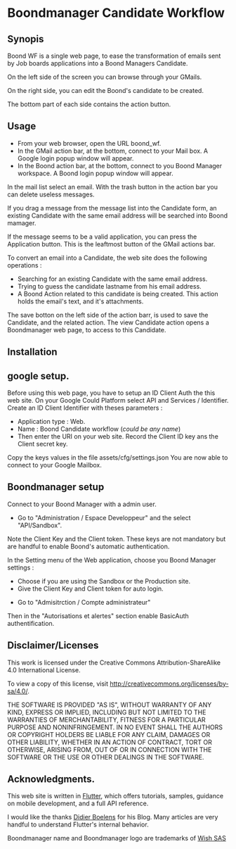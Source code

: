 # Boondmanager Candidate Workflow

## Synopis
Boond WF is a single web page, to ease the transformation of emails sent by Job boards applications  into a Boond Managers Candidate.

On the left side of the screen you can browse through your GMails.

On the right side, you can edit the Boond's candidate to be created.

The bottom part of each side contains the action button.

## Usage
- From your web browser, open the URL boond_wf.
- In the GMail action bar, at the bottom, connect to your Mail box.
A Google login popup window will appear.
- In the Boond action bar, at the bottom, connect to you Boond Manager workspace.
A Boond login popup window will appear.

In the mail list select an email.
With the trash button in the action bar you can delete useless messages.

If you drag a message from the message list into the Candidate form, an existing Candidate with the same email address will be searched into Boond mamager.

If the message seems to be a valid application, you can press the Application button. This is the leaftmost button of the GMail actions bar.

To convert an email into a Candidate, the web site does the following operations : 
- Searching for an existing Candidate with the same email address.
- Trying to guess the candidate lastname from his email address.
- A Boond Action related to this candidate is being created. This action holds the email's text, and it's attachments.

The save botton on the left side of the action barr, is used to save the Candidate, and the related action.
The view Candidate action opens a Boondmanager web page, to access to this Candidate.

## Installation
## google setup.
Before using this web page, you have to setup an ID Client Auth the this web site.
On your Google Could Platform select API and Services / Identifier.
Create an ID Client Identifier with theses parameters : 
- Application type : Web.
- Name : Boond Candidate workflow (_could be any name_)
- Then enter the URI on your web site.
Record the Client ID key ans the Client secret key.

Copy the keys values in the file assets/cfg/settings.json 
You are now able to connect to your Google Mailbox.
## Boondmanager setup
Connect to your Boond Manager with a admin user.
* Go to "Administration / Espace Developpeur" and the select "API/Sandbox".

Note the Client Key and the Client token.
These keys are not mandatory but are handful to enable Boond's automatic authentication.

In the Setting menu of the Web application, choose you Boond Manager settings : 
- Choose if you are using the Sandbox or the Production site.
- Give the Client Key and Client token for auto login.

* Go to "Admisitrction / Compte administrateur"

Then in the "Autorisations et alertes" section enable  BasicAuth authentification.

## Disclaimer/Licenses
This work is licensed under the 
Creative Commons Attribution-ShareAlike 4.0 International License.

To view a copy of this license, visit http://creativecommons.org/licenses/by-sa/4.0/.

THE SOFTWARE IS PROVIDED "AS IS", WITHOUT WARRANTY OF ANY KIND, EXPRESS OR
 IMPLIED, INCLUDING BUT NOT LIMITED TO THE WARRANTIES OF MERCHANTABILITY,
 FITNESS FOR A PARTICULAR PURPOSE AND NONINFRINGEMENT. IN NO EVENT SHALL THE
 AUTHORS OR COPYRIGHT HOLDERS BE LIABLE FOR ANY CLAIM, DAMAGES OR OTHER
 LIABILITY, WHETHER IN AN ACTION OF CONTRACT, TORT OR OTHERWISE, ARISING FROM,
 OUT OF OR IN CONNECTION WITH THE SOFTWARE OR THE USE OR OTHER DEALINGS IN THE
 SOFTWARE.
 
## Acknowledgments.

This web site is written in [Flutter](https://flutter.dev/docs), which offers tutorials,
samples, guidance on mobile development, and a full API reference.

I would like the thanks [Didier Boelens](https://www.didierboelens.com/fr/blog/) for his Blog. Many articles are very handful to understand Flutter's internal behavior.

Boondmanager name and Boondmanager logo are trademarks of [Wish SAS](https://www.boondmanager.com/mentions-legales/) 

